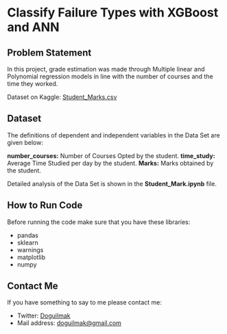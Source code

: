 
# Classify Failure Types with XGBoost and ANN

## Problem Statement

In this project, grade estimation was made through Multiple linear and Polynomial regression models in line with the number of courses and the time they worked.

Dataset on Kaggle: [Student_Marks.csv](https://www.kaggle.com/yasserh/student-marks-dataset)

## Dataset

The definitions of dependent and independent variables in the Data Set are given below:

**number_courses:** Number of Courses Opted by the student.
**time_study:** Average Time Studied per day by the student.
**Marks:** Marks obtained by the student.

Detailed analysis of the Data Set is shown in the **Student_Mark.ipynb** file.

## How to Run Code

Before running the code make sure that you have these libraries:

 - pandas 
 - sklearn
 - warnings
 - matplotlib
 - numpy

## Contact Me

If you have something to say to me please contact me: 

 - Twitter: [Doguilmak](https://twitter.com/Doguilmak)  
 - Mail address: doguilmak@gmail.com